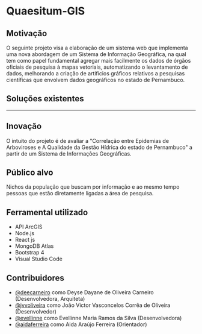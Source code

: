 # Quaesitum-GIS

## Motivação
O seguinte projeto visa a elaboração de um sistema web que implementa uma nova abordagem de um Sistema de Informação Geográfica, na qual tem como papel fundamental agregar mais facilmente os dados de órgãos oficiais de pesquisa à mapas vetoriais, automatizando o levantamento de dados, melhorando a criação de artifícios gráficos relativos a pesquisas científicas que envolvem dados geográficos no estado de Pernambuco.

## Soluções existentes
----

## Inovação
O intuito do projeto é de avaliar a "Correlação entre Epidemias de Arboviroses e A Qualidade da Gestão Hídrica do estado de Pernambuco" a partir de um Sistema de Informações Geográficas.

## Público alvo
Nichos da população que buscam por informação e ao mesmo tempo pessoas que estão diretamente ligadas a área de pesquisa. 

## Ferramental utilizado
* API ArcGIS
* Node.js
* React js
* MongoDB Atlas
* Bootstrap 4
* Visual Studio Code

## Contribuidores
- [@deecarneiro](https://github.com/deecarneiro) como Deyse Dayane de Oliveira Carneiro (Desenvolvedora, Arquiteta)
- [@jvvoliveira](https://github.com/jvvoliveira) como João Victor Vasconcelos Corrêa de Oliveira (Desenvolvedor)
- [@evellinne](https://github.com/evellinne) como Evellinne Maria Ramos da Silva (Desenvolvedora)
- [@aidaferreira](https://github.com/aidaferreira) como Aida Araújo Ferreira (Orientador)
